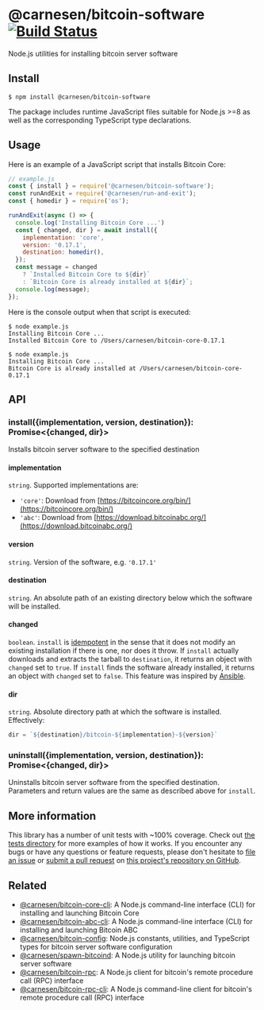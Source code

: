 # @carnesen/bitcoin-software [![Build Status](https://travis-ci.com/carnesen/bitcoin-software.svg?branch=master)](https://travis-ci.com/carnesen/bitcoin-software)

Node.js utilities for installing bitcoin server software

## Install
```
$ npm install @carnesen/bitcoin-software
```
The package includes runtime JavaScript files suitable for Node.js >=8 as well as the corresponding TypeScript type declarations.

## Usage

Here is an example of a JavaScript script that installs Bitcoin Core:

```js
// example.js
const { install } = require('@carnesen/bitcoin-software');
const runAndExit = require('@carnesen/run-and-exit');
const { homedir } = require('os');

runAndExit(async () => {
  console.log('Installing Bitcoin Core ...')
  const { changed, dir } = await install({
    implementation: 'core',
    version: '0.17.1',
    destination: homedir(),
  });
  const message = changed 
    ? `Installed Bitcoin Core to ${dir}`
    : `Bitcoin Core is already installed at ${dir}`;
  console.log(message);
});
```

Here is the console output when that script is executed:
```
$ node example.js
Installing Bitcoin Core ...
Installed Bitcoin Core to /Users/carnesen/bitcoin-core-0.17.1

$ node example.js
Installing Bitcoin Core ...
Bitcoin Core is already installed at /Users/carnesen/bitcoin-core-0.17.1
```

## API

### install({implementation, version, destination}): Promise<{changed, dir}>
Installs bitcoin server software to the specified destination

#### implementation
`string`. Supported implementations are:
- `'core'`: Download from [https://bitcoincore.org/bin/](https://bitcoincore.org/bin/)
- `'abc'`: Download from [https://download.bitcoinabc.org/](https://download.bitcoinabc.org/)

#### version
`string`. Version of the software, e.g. `'0.17.1'`

#### destination
`string`. An absolute path of an existing directory below which the software will be installed. 

#### changed
`boolean`. `install` is [idempotent](https://en.wikipedia.org/wiki/Idempotence) in the sense that it does not modify an existing installation if there is one, nor does it throw. If `install` actually downloads and extracts the tarball to `destination`, it returns an object with `changed` set to `true`. If `install` finds the software already installed, it returns an object with `changed` set to `false`. This feature was inspired by [Ansible](https://docs.ansible.com/ansible/latest/reference_appendices/common_return_values.html).

#### dir
`string`. Absolute directory path at which the software is installed. Effectively:
```ts
dir = `${destination}/bitcoin-${implementation}-${version}` 
```

### uninstall({implementation, version, destination}): Promise<{changed, dir}>
Uninstalls bitcoin server software from the specified destination. Parameters and return values are the same as described above for `install`.

## More information
This library has a number of unit tests with ~100% coverage. Check out [the tests directory](src/__tests__) for more examples of how it works. If you encounter any bugs or have any questions or feature requests, please don't hesitate to [file an issue](https://github.com/carnesen/bitcoin-software/issues/new) or [submit a pull request](https://github.com/carnesen/bitcoin-software/compare) on [this project's repository on GitHub](https://github.com/carnesen/bitcoin-software).

## Related
- [@carnesen/bitcoin-core-cli](https://github.com/carnesen/bitcoin-core-cli): A Node.js command-line interface (CLI) for installing and launching Bitcoin Core
- [@carnesen/bitcoin-abc-cli](https://github.com/carnesen/bitcoin-abc-cli): A Node.js command-line interface (CLI) for installing and launching Bitcoin ABC
- [@carnesen/bitcoin-config](https://github.com/carnesen/bitcoin-config): Node.js constants, utilities, and TypeScript types for bitcoin server software configuration
- [@carnesen/spawn-bitcoind](https://github.com/carnesen/spawn-bitcoind): A Node.js utility for launching bitcoin server software
- [@carnesen/bitcoin-rpc](https://github.com/carnesen/bitcoin-rpc): A Node.js client for bitcoin's remote procedure call (RPC) interface
- [@carnesen/bitcoin-rpc-cli](https://github.com/carnesen/bitcoin-rpc): A Node.js command-line client for bitcoin's remote procedure call (RPC) interface
